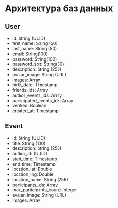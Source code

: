 # Архитектура баз данных

## User
- id: String (UUID)
- first_name: String (50)
- last_name: String (50)
- email: String(100)
- password: String(100)
- password_solt: String(30)
- description: String (256)
- avatar_image: String (URL)
- images: Array<String>
- birth_date: Timestamp
- friends_ids: Array<UUID>
- author_events_ids: Array<UUID>
- participated_events_ids: Array<UUID>
- verified: Boolean
- created_at: Timestamp


## Event
- id: String (UUID)
- title: String (100)
- description: String (256)
- author_id: (UUID)
- start_time: Timestamp
- end_time: Timestamp
- location_lat: Double
- location_lng: Double
- location_name: String (256)
- participants_ids: Array<UUID>
- max_participants_count: Integer
- avatar_image: String (URL)
- images: Array<String>
